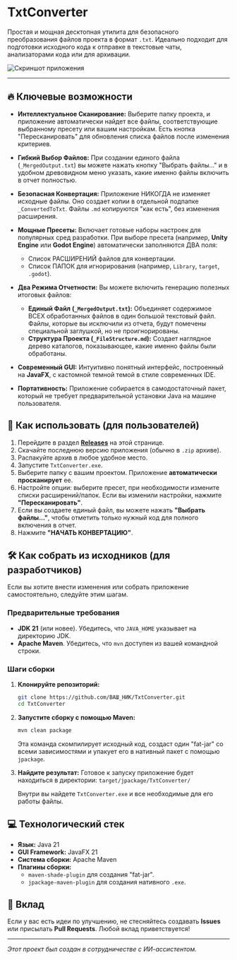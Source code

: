 # TxtConverter

Простая и мощная десктопная утилита для безопасного преобразования файлов проекта в формат `.txt`. Идеально подходит для подготовки исходного кода к отправке в текстовые чаты, анализаторами кода или для архивации.

![Скриншот приложения](docs/screenshot.pn)

---

## 🔥 Ключевые возможности

*   **Интеллектуальное Сканирование:** Выберите папку проекта, и приложение автоматически найдет все файлы, соответствующие выбранному пресету или вашим настройкам. Есть кнопка "Пересканировать" для обновления списка файлов после изменения критериев.

*   **Гибкий Выбор Файлов:** При создании единого файла (`_MergedOutput.txt`) вы можете нажать кнопку "Выбрать файлы..." и в удобном древовидном меню указать, какие именно файлы включить в отчет полностью.

*   **Безопасная Конвертация:** Приложение НИКОГДА не изменяет исходные файлы. Оно создает копии в отдельной подпапке `_ConvertedToTxt`. Файлы `.md` копируются "как есть", без изменения расширения.

*   **Мощные Пресеты:** Включает готовые наборы настроек для популярных сред разработки. При выборе пресета (например, **Unity Engine** или **Godot Engine**) автоматически заполняются ДВА поля:
    *   Список РАСШИРЕНИЙ файлов для конвертации.
    *   Список ПАПОК для игнорирования (например, `Library`, `target`, `.godot`).

*   **Два Режима Отчетности:** Вы можете включить генерацию полезных итоговых файлов:
    *   **Единый Файл (`_MergedOutput.txt`):** Объединяет содержимое ВСЕХ обработанных файлов в один большой текстовый файл. Файлы, которые вы исключили из отчета, будут помечены специальной заглушкой, но не проигнорированы.
    *   **Структура Проекта (`_FileStructure.md`):** Создает наглядное дерево каталогов, показывающее, какие именно файлы были обработаны.

*   **Современный GUI:** Интуитивно понятный интерфейс, построенный на **JavaFX**, с кастомной темной темой в стиле современных IDE.

*   **Портативность:** Приложение собирается в самодостаточный пакет, который не требует предварительной установки Java на машине пользователя.

## 🚀 Как использовать (для пользователей)

1.  Перейдите в раздел **[Releases](https://github.com/oiuht54/TxtConverter/releases)** на этой странице.
2.  Скачайте последнюю версию приложения (обычно в `.zip` архиве).
3.  Распакуйте архив в любое удобное место.
4.  Запустите `TxtConverter.exe`.
5.  Выберите папку с вашим проектом. Приложение **автоматически просканирует** ее.
6.  Настройте опции: выберите пресет, при необходимости измените списки расширений/папок. Если вы изменили настройки, нажмите **"Пересканировать"**.
7.  Если вы создаете единый файл, вы можете нажать **"Выбрать файлы..."**, чтобы отметить только нужный код для полного включения в отчет.
8.  Нажмите **"НАЧАТЬ КОНВЕРТАЦИЮ"**.

## 🛠️ Как собрать из исходников (для разработчиков)

Если вы хотите внести изменения или собрать приложение самостоятельно, следуйте этим шагам.

### Предварительные требования

*   **JDK 21** (или новее). Убедитесь, что `JAVA_HOME` указывает на директорию JDK.
*   **Apache Maven**. Убедитесь, что `mvn` доступен из вашей командной строки.

### Шаги сборки

1.  **Клонируйте репозиторий:**
    ```sh
    git clone https://github.com/ВАШ_НИК/TxtConverter.git
    cd TxtConverter
    ```

2.  **Запустите сборку с помощью Maven:**
    ```sh
    mvn clean package
    ```
    Эта команда скомпилирует исходный код, создаст один "fat-jar" со всеми зависимостями и упакует его в нативный пакет с помощью `jpackage`.

3.  **Найдите результат:**
    Готовое к запуску приложение будет находиться в директории:
    `target/jpackage/TxtConverter/`

    Внутри вы найдете `TxtConverter.exe` и все необходимые для его работы файлы.

## 💻 Технологический стек

*   **Язык:** Java 21
*   **GUI Framework:** JavaFX 21
*   **Система сборки:** Apache Maven
*   **Плагины сборки:**
    *   `maven-shade-plugin` для создания "fat-jar".
    *   `jpackage-maven-plugin` для создания нативного `.exe`.

## 🤝 Вклад

Если у вас есть идеи по улучшению, не стесняйтесь создавать **Issues** или присылать **Pull Requests**. Любой вклад приветствуется!

---

*Этот проект был создан в сотрудничестве с ИИ-ассистентом.*
